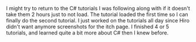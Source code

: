 I might try to return to the C# tutorials I was following along with if it doesn't take them 2 hours just to not load. The tutorial loaded the first time so I can finally do the second tutorial. I just worked on the tutorials all day since Hiro didn't want anymore screenshots for the itch page. I finished 4 or 5 tutorials, and learned quite a bit more about C# then I knew before.
